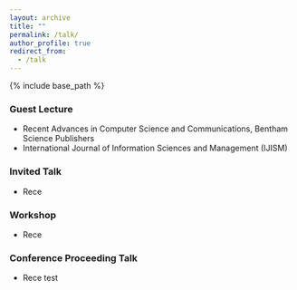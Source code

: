 ```yaml
---
layout: archive
title: ""
permalink: /talk/
author_profile: true
redirect_from:
  - /talk
---
```


{% include base_path %}


### Guest Lecture
* Recent Advances in Computer Science and Communications, Bentham Science Publishers
* International Journal of Information Sciences and Management (IJISM)

### Invited Talk
* Rece

### Workshop
* Rece

### Conference Proceeding Talk
* Rece   test
